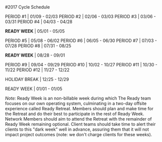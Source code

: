  #2017 Cycle Schedule


PERIOD #1 | 01/09 - 02/03 
PERIOD #2 | 02/06 - 03/03 
PERIOD #3 | 03/06 - 03/31 
PERIOD #4 | 04/03 - 04/28

**READY WEEK** | 05/01 - 05/05

PERIOD #5 | 05/08 - 06/02 
PERIOD #6 | 06/05 - 06/30 
PERIOD #7 | 07/03 - 07/28 
PERIOD #8 | 07/31 - 08/25

**READY WEEK** | 08/28 - 09/01

PERIOD #9 | 09/04 - 09/29 
PERIOD #10 | 10/02 - 10/27 
PERIOD #11 | 10/30 - 11/22 
PERIOD #12 | 11/27 - 12/22

HOLIDAY BREAK | 12/25 - 12/29

READY WEEK | 01/01 - 01/05

_Note:_ Ready Week is an non-billable week during which The Ready team focuses on our own operating system, culminating in a two-day offsite experience called Ready Retreat. Members should plan and make time for the Retreat and do their best to participate in the rest of Ready Week. Network Members should aim to attend the Retreat with the remainder of Ready Week remaining optional. Client teams should take time to alert their clients to this "dark week" well in advance, assuring them that it will not impact project outcomes (note: we don't charge clients for these weeks).
